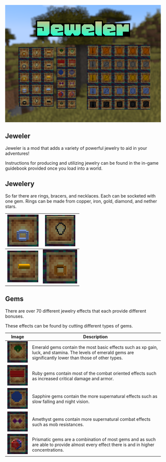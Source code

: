 ![Jeweler BG](/image/jeweler_bg.png)

<h2>Jeweler</h2>
Jeweler is a mod that adds a variety of powerful jewelry to aid in your adventures!

Instructions for producing and utilizing jewelry can be found in the in-game guidebook provided once you load into a world.

<h2>Jewelery</h2>
So far there are rings, bracers, and necklaces. Each can be socketed with one gem.
Rings can be made from copper, iron, gold, diamond, and nether stars.

| ![Diamond Ring](/image/diamond_ring.png) | ![Netherite Amulet](/image/netherite_amulet.png) |
|------------------------------------------|--------------------------------------------------|
| ![Gold Bracers](/image/gold_bracers.png) | ![Gold Ring](/image/copper_ring.png)             |


<h2>Gems</h2>
There are over 70 different jewelry effects that each provide different bonuses.

These effects can be found by cutting different types of gems.

| Image                                      | Description                                                                                                                                                   |
|--------------------------------------------|---------------------------------------------------------------------------------------------------------------------------------------------------------------|
| ![Emerald Gem](/image/emerald_gem.png)     | Emerald gems contain the most basic effects such as xp gain, luck, and stamina. The levels of emerald gems are significantly lower than those of other types. |
| ![Ruby Gem](/image/ruby_gem.png)           | Ruby gems contain most of the combat oriented effects such as increased critical damage and armor.                                                            |
| ![Sapphire Gem](/image/sapphire_gem.png)   | Sapphire gems contain the more supernatural effects such as slow falling and night vision.                                                                    |
| ![Amethyst Gem](/image/amethyst_gem.png)   | Amethyst gems contain more supernatural combat effects such as mob resistances.                                                                               |
| ![Prismatic Gem](/image/prismatic_gem.png) | Prismatic gems are a combination of most gems and as such are able to provide almost every effect there is and in higher concentrations.                      |
